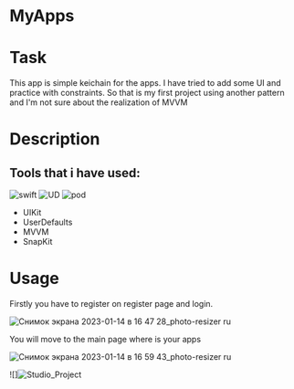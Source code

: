 # MyApps

# Task
This app is simple keichain for the apps. I have tried to add some UI and practice with constraints. So that is my first project using another pattern and I'm not sure about the realization of MVVM

# Description
## Tools that i have used:
![swift](https://img.shields.io/badge/Swift-UIkit-yellow) ![UD](https://img.shields.io/badge/Foundation-UserDeafaults-orange) ![pod](https://img.shields.io/badge/pod-SnapKit-yellow)
+ UIKit
+ UserDefaults
+ MVVM
+ SnapKit

# Usage

Firstly you have to register on register page and login.

![Снимок экрана 2023-01-14 в 16 47 28_photo-resizer ru](https://user-images.githubusercontent.com/114899476/212468772-b1ec88a8-7bf8-4d24-8bd2-84ed822fd7d0.png)

You will move to the main page where is your apps

![Снимок экрана 2023-01-14 в 16 59 43_photo-resizer ru](https://user-images.githubusercontent.com/114899476/212468812-44a052c7-4d73-45f6-884a-53d9ae37d485.png)

![]![Studio_Project](https://user-images.githubusercontent.com/114899476/212469663-cb855ca3-b107-4ff5-8cf3-3be22f73c038.gif)
